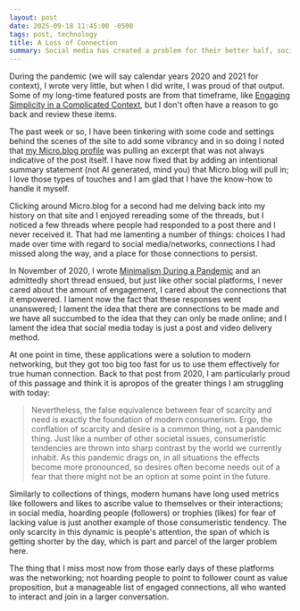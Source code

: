 ```yaml
---
layout: post
date: 2025-09-18 11:45:00 -0500
tags: post, technology
title: A Loss of Connection
summary: Social media has created a problem for their better half, social networks; although I don't miss the media, I lament the loss of the network.
--- 
```


During the pandemic (we will say calendar years 2020 and 2021 for context), I wrote very little, but when I did write, I was proud of that output. Some of my long-time featured posts are from that timeframe, like [Engaging Simplicity in a Complicated Context](https://engineeredeloquence.com/2020/10/engaging-simplicity-in-a-complicated-context), but I don't often have a reason to go back and review these items. 

The past week or so, I have been tinkering with some code and settings behind the scenes of the site to add some vibrancy and in so doing I noted that [my Micro.blog profile](https://micro.blog/jayray) was pulling an excerpt that was not always indicative of the post itself. I have now fixed that by adding an intentional summary statement (not AI generated, mind you) that Micro.blog will pull in; I love those types of touches and I am glad that I have the know-how to handle it myself.

Clicking around Micro.blog for a second had me delving back into my history on that site and I enjoyed rereading some of the threads, but I noticed a few threads where people had responded to a post there and I never received it. That had me lamenting a number of things: choices I had made over time with regard to social media/networks, connections I had missed along the way, and a place for those connections to persist.

In November of 2020, I wrote [Minimalism During a Pandemic](https://engineeredeloquence.com/2020/11/minimalism-during-a-pandemic) and an admittedly short thread ensued, but just like other social platforms, I never cared about the amount of engagement, I cared about the connections that it empowered. I lament now the fact that these responses went unanswered; I lament the idea that there are connections to be made and we have all succumbed to the idea that they can only be made online; and I lament the idea that social media today is just a post and video delivery method.

At one point in time, these applications were a solution to modern networking, but they got too big too fast for us to use them effectively for true human connection. Back to that post from 2020, I am particularly proud of this passage and think it is apropos of the greater things I am struggling with today:

> Nevertheless, the false equivalence between fear of scarcity and need is exactly the foundation of modern consumerism. Ergo, the conflation of scarcity and desire is a common thing, not a pandemic thing. Just like a number of other societal issues, consumeristic tendencies are thrown into sharp contrast by the world we currently inhabit. As this pandemic drags on, in all situations the effects become more pronounced, so desires often become needs out of a fear that there might not be an option at some point in the future.

Similarly to collections of things, modern humans have long used metrics like followers and likes to ascribe value to themselves or their interactions; in social media, hoarding people (followers) or trophies (likes) for fear of lacking value is just another example of those consumeristic tendency. The only scarcity in this dynamic is people's attention, the span of which is getting shorter by the day, which is part and parcel of the larger problem here.

The thing that I miss most now from those early days of these platforms was the networking; not hoarding people to point to follower count as value proposition, but a manageable list of engaged connections, all who wanted to interact and join in a larger conversation.